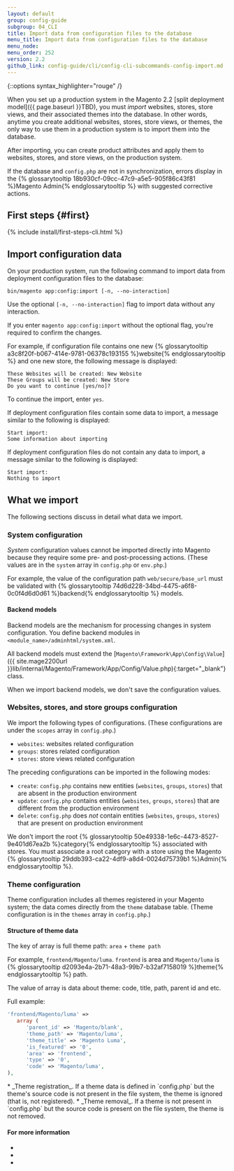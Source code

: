 ```yaml
---
layout: default
group: config-guide
subgroup: 04_CLI
title: Import data from configuration files to the database
menu_title: Import data from configuration files to the database
menu_node:
menu_order: 252
version: 2.2
github_link: config-guide/cli/config-cli-subcommands-config-import.md
---
```


{::options syntax_highlighter="rouge" /}

When you set up a production system in the Magento 2.2 [split deployment model]({{ page.baseurl }}TBD), you must _import_ websites, stores, store views, and their associated themes into the database. In other words, anytime you create additional websites, stores, store views, or themes, the only way to use them in a production system is to import them into the database.

After importing, you can create product attributes and apply them to websites, stores, and store views, on the production system.

If the database and `config.php` are not in synchronization, errors display in the {% glossarytooltip 18b930cf-09cc-47c9-a5e5-905f86c43f81 %}Magento Admin{% endglossarytooltip %} with suggested corrective actions.

## First steps {#first}

{% include install/first-steps-cli.html %}

## Import configuration data
On your production system, run the following command to import data from deployment configuration files to the database:

    bin/magento app:config:import [-n, --no-interaction]

Use the optional `[-n, --no-interaction]` flag to import data without any interaction.

If you enter `magento app:config:import` without the optional flag, you're required to confirm the changes.

For example, if configuration file contains one new {% glossarytooltip a3c8f20f-b067-414e-9781-06378c193155 %}website{% endglossarytooltip %} and one new store, the following  message is displayed:

    These Websites will be created: New Website
    These Groups will be created: New Store
    Do you want to continue [yes/no]?

To continue the import, enter `yes`.

If deployment configuration files contain some data to import, a message similar to the following is displayed:

    Start import:
    Some information about importing

If deployment configuration files do not contain any data to import, a message similar to the following is displayed:

    Start import:
    Nothing to import

## What we import
The following sections discuss in detail what data we import.

### System configuration
_System_ configuration values cannot be imported directly into Magento because they require some pre- and post-processing actions. (These values are in the `system` array in `config.php` or `env.php`.)

For example, the value of the configuration path `web/secure/base_url` must be validated with {% glossarytooltip 74d6d228-34bd-4475-a6f8-0c0f4d6d0d61 %}backend{% endglossarytooltip %} models.

#### Backend models
Backend models are the mechanism for processing changes in system configuration. You define backend modules in `<module_name>/adminhtml/system.xml`.

All backend models must extend the [`Magento\Framework\App\Config\Value`]({{ site.mage2200url }}lib/internal/Magento/Framework/App/Config/Value.php){:target="_blank"} class.

When we import backend models, we don't save the configuration values.

### Websites, stores, and store groups configuration
We import the following types of configurations. (These configurations are under the `scopes` array in `config.php`.)

*   `websites`: websites related configuration
*   `groups`: stores related configuration
*   `stores`: store views related configuration

The preceding configurations can be imported in the following modes:

*   `create`: `config.php` contains new entities (`websites`, `groups`, `stores`) that are absent in the production environment
*   `update`: `config.php` contains entities (`websites`, `groups`, `stores`) that are different from the production environment
*   `delete`: `config.php` does _not_ contain entities (`websites`, `groups`, `stores`) that are present on production environment

<div class="bs-callout bs-callout-info" id="info" markdown="1">
We don't import the root {% glossarytooltip 50e49338-1e6c-4473-8527-9e401d67ea2b %}category{% endglossarytooltip %} associated with stores. You must associate a root category with a store using the Magento {% glossarytooltip 29ddb393-ca22-4df9-a8d4-0024d75739b1 %}Admin{% endglossarytooltip %}.
</div> 

### Theme configuration
Theme configuration includes all themes registered in your Magento system; the data comes directly from the `theme` database table. (Theme configuration is in the `themes` array in `config.php`.)

#### Structure of theme data
The key of array is full theme path: `area` + `theme path`

For example, `frontend/Magento/luma`. `frontend` is area and `Magento/luma` is {% glossarytooltip d2093e4a-2b71-48a3-99b7-b32af7158019 %}theme{% endglossarytooltip %} path.

The value of array is data about theme: code, title, path, parent id and etc.

Full example:

```php
'frontend/Magento/luma' => 
   array (
      'parent_id' => 'Magento/blank',
      'theme_path' => 'Magento/luma',
      'theme_title' => 'Magento Luma',
      'is_featured' => '0',
      'area' => 'frontend',
      'type' => '0',
      'code' => 'Magento/luma',
),
``` 
    
<div class="bs-callout bs-callout-info" id="info" markdown="1">
*   _Theme registration_. If a theme data is defined in `config.php` but the theme's source code is  not present in the file system, the theme is ignored (that is, not registered).
*   _Theme removal_. If a theme is not present in `config.php` but the source code is present on the file system, the theme is not removed.
</div> 

#### For more information
*   []()
*   []()
*   []()

